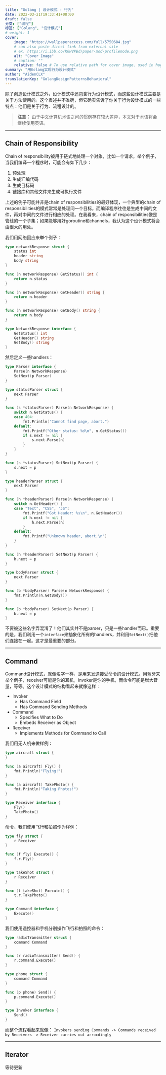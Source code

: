 ```yaml
---
title: "Golang | 设计模式 - 行为"
date: 2022-03-21T19:33:41+08:00
draft: false
分类: ["编程"]
标签: ["Golang", "设计模式"]
# weight: 1
cover:
    image: "https://wallpaperaccess.com/full/5750684.jpg"
    # can also paste direct link from external site
    # ex. https://i.ibb.co/K0HVPBd/paper-mod-profilemode.png
    alt: "Cover Image"
    # caption: ""
    relative: false # To use relative path for cover image, used in hugo Page-bundles
summary: "用Golang实现行为设计模式"
author: "AidenCLX"
translationKey: "GolangDesignPatternsBehavioral"
---
```


除了创造设计模式之外，设计模式中还包含行为设计模式，而这些设计模式主要是关于方法使用的。这个表述并不准确，但它确实告诉了你关于行为设计模式的一些特点：他们是关于行为、流程设计的。

> __注意：__ 由于中文计算机术语之间的惯例存在较大差异，本文对于术语将会继续使用英语。

---

## Chain of Responsibility

Chain of responsibility被用于链式地处理一个对象，比如一个请求。举个例子，当我们编译一个程序时，可能会有如下几步：

1. 预处理
2. 生成汇编代码
3. 生成目标码
4. 链接库和其他文件来生成可执行文件

上述的例子可能并非是chain of responsibilities的最好体现，一个典型的chain of responsibilities的模式常常是处理同一个目标，而编译程序往往是生成中间的文件，再对中间的文件进行相应的处理。在我看来，chain of responsibilities像是管线的一个子集；如果能够用好goroutine和channels，我认为这个设计模式将会由很大的用处。

我们用网络回应来举个例子：

```go
type networkResponse struct {
	status int
	header string
	body string
}

func (n networkResponse) GetStatus() int {
	return n.status
}

func (n networkResponse) GetHeader() string {
	return n.header
}

func (n networkResponse) GetBody() string {
	return n.body
}

type NetworkResponse interface {
	GetStatus() int
	GetHeader() string
	GetBody() string
}
```

然后定义一些handlers：

```go
type Parser interface {
	Parse(n NetworkResponse)
	SetNext(p Parser)
}

type statusParser struct {
	next Parser
}

func (s *statusParser) Parse(n NetworkResponse) {
	switch n.GetStatus() {
	case 404:
		fmt.Println("Cannot find page, abort.")
	default:
		fmt.Printf("Other status: %d\n", n.GetStatus())
		if s.next != nil {
			s.next.Parse(n)
		}
	}
}

func (s *statusParser) SetNext(p Parser) {
	s.next = p
}

type headerParser struct {
	next Parser
}

func (h *headerParser) Parse(n NetworkResponse) {
	switch n.GetHeader() {
	case "Text", "CSS", "JS":
		fmt.Printf("Got Header: %s\n", n.GetHeader())
		if h.next != nil {
			h.next.Parse(n)
		}
	default:
		fmt.Printf("Unknown header, abort.\n")
	}
}

func (h *headerParser) SetNext(p Parser) {
	h.next = p
}

type bodyParser struct {
	next Parser
}

func (b *bodyParser) Parse(n NetworkResponse) {
	fmt.Println(n.GetBody())
}

func (b *bodyParser) SetNext(p Parser) {
	b.next = p
}
```

不要被这些名字弄混淆了！他们其实并不是parser，只是一些handler而已。重要的是，我们利用一个```interface```来抽象化所有的handlers，并利用```SetNext()```把他们连接在一起。这才是最重要的部分。

---

## Command

Command设计模式，就像名字一样，是用来发送接受命令的设计模式。用蓝牙来举个例子，receiver可能是你的耳机，invoker是你的手机，而命令可能是增大音量，等等。这个设计模式的结构看起来就像这样：

- Invoker
    - Has Command Field
    - Has Command Sending Methods
- Command
    - Specifies What to Do
    - Embeds Receiver as Object
- Receiver
    - Implements Methods for Command to Call

我们用无人机来做样例：

```go
type aircraft struct {
}

func (a aircraft) Fly() {
	fmt.Println("Flying!")
}

func (a aircraft) TakePhoto() {
	fmt.Println("Taking Photos!")
}

type Receiver interface {
	Fly()
	TakePhoto()
}
```

命令，我们使用飞行和拍照作为样例：

```go
type fly struct {
	r Receiver
}

func (f fly) Execute() {
	f.r.Fly()
}

type takeShot struct {
	r Receiver
}

func (t takeShot) Execute() {
	t.r.TakePhoto()
}

type Command interface {
	Execute()
}
```

我们使用遥控器和手机分别操作飞行和拍照的命令：

```go
type radioTransmitter struct {
	command Command
}

func (r radioTransmitter) Send() {
	r.command.Execute()
}

type phone struct {
	command Command
}

func (p phone) Send() {
	p.command.Execute()
}

type Invoker interface {
	Send()
}
```

而整个流程看起来就像：
```Invokers sending Commands -> Commands received by Receivers -> Receiver carries out arrocdingly```

---

## Iterator

等待更新